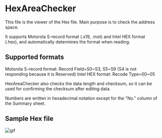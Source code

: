 # HexAreaChecker
This file is the viewer of the Hex file. Main purpose is to check the address space.

It supports Motorola S-record format (.s19, .mot) and Intel HEX format (.hex), and automatically determines the format when reading. 

## Supported formats
  Motorola S-record format: Record Field=S0~S3, S5~S9 (S4 is not responding because it is Reserved)
  Intel HEX format: Recode Type=00~05

HexAreaChecker also checks the data length and checksum, so it can be used for confirming the checksum after editing data. 

Numbers are written in hexadecimal notation except for the "No." column of the Summary sheet.

## Sample Hex file
![gif](http://toowaki.web.fc2.com/picture/HexAreaChecker_img_EN.png)
